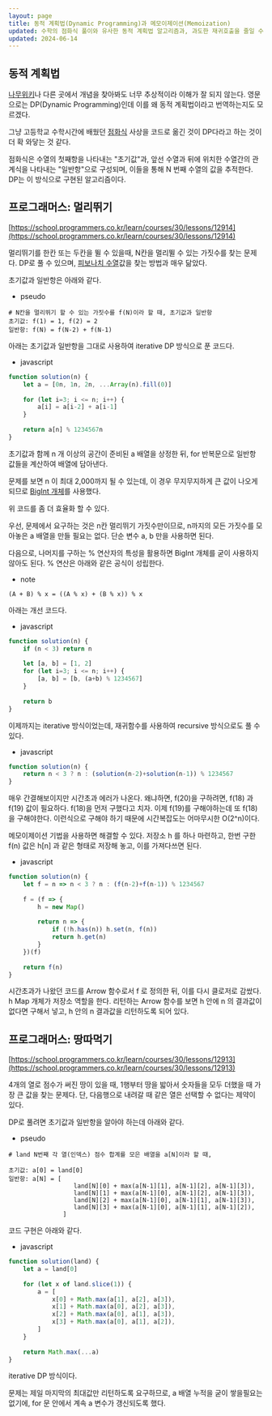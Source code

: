 ```yaml
---
layout: page
title: 동적 계획법(Dynamic Programming)과 메모이제이션(Memoization)
updated: 수학의 점화식 풀이와 유사한 동적 계획법 알고리즘과, 과도한 재귀호출을 줄일 수 있는 메모이제이션 기법 소개
updated: 2024-06-14
---
```


## 동적 계획법

[나무위키](https://namu.wiki/w/%EB%8F%99%EC%A0%81%20%EA%B3%84%ED%9A%8D%EB%B2%95)나 다른 곳에서 개념을 찾아봐도 너무 추상적이라 이해가 잘 되지 않는다. 영문으로는 DP(Dynamic Programming)인데 이를 왜 동적 계획법이라고 번역하는지도 모르겠다.

그냥 고등학교 수학시간에 배웠던 [점화식](https://ko.wikipedia.org/wiki/%EC%A0%90%ED%99%94%EC%8B%9D) 사상을 코드로 옮긴 것이 DP다라고 하는 것이 더 확 와닿는 것 같다.

점화식은 수열의 첫째항을 나타내는 "초기값"과, 앞선 수열과 뒤에 위치한 수열간의 관계식을 나타내는 "일반항"으로 구성되며, 이들을 통해 N 번째 수열의 값을 추적한다. DP는 이 방식으로 구현된 알고리즘이다.

## 프로그래머스: 멀리뛰기

[https://school.programmers.co.kr/learn/courses/30/lessons/12914](https://school.programmers.co.kr/learn/courses/30/lessons/12914)

멀리뛰기를 한칸 또는 두칸을 뛸 수 있을때, N칸을 멀리뛸 수 있는 가짓수를 찾는 문제다. DP로 풀 수 있으며, [피보나치 수열](https://namu.wiki/w/%ED%94%BC%EB%B3%B4%EB%82%98%EC%B9%98%20%EC%88%98%EC%97%B4)값을 찾는 방법과 매우 닮았다.

초기값과 일반항은 아래와 같다.

- pseudo
```pseudo
# N칸을 멀리뛰기 할 수 있는 가짓수를 f(N)이라 할 때, 초기값과 일반항
초기값: f(1) = 1, f(2) = 2
일반항: f(N) = f(N-2) + f(N-1)
```

아래는 초기값과 일반항을 그대로 사용하여 iterative DP 방식으로 푼 코드다.

- javascript
```js
function solution(n) {
    let a = [0n, 1n, 2n, ...Array(n).fill(0)]
    
    for (let i=3; i <= n; i++) {
        a[i] = a[i-2] + a[i-1]
    }
    
    return a[n] % 1234567n
}
```

초기값과 함께 n 개 이상의 공간이 준비된 a 배열을 상정한 뒤, for 반복문으로 일반항 값들을 계산하여 배열에 담아낸다.

문제를 보면 n 이 최대 2,000까지 될 수 있는데, 이 경우 무지무지하게 큰 값이 나오게 되므로 [BigInt 개체](https://developer.mozilla.org/ko/docs/Web/JavaScript/Reference/Global_Objects/BigInt)를 사용했다.

위 코드를 좀 더 효율화 할 수 있다.

우선, 문제에서 요구하는 것은 n칸 멀리뛰기 가짓수만이므로, n까지의 모든 가짓수를 모아놓은 a 배열을 만들 필요는 없다. 단순 변수 a, b 만을 사용하면 된다.

다음으로, 나머지를 구하는 % 연산자의 특성을 활용하면 BigInt 개체를 굳이 사용하지 않아도 된다. % 연산은 아래와 같은 공식이 성립한다.

- note
```text
(A + B) % x = ((A % x) + (B % x)) % x
```

아래는 개선 코드다.

- javascript
```js
function solution(n) {
    if (n < 3) return n
    
    let [a, b] = [1, 2]
    for (let i=3; i <= n; i++) {
        [a, b] = [b, (a+b) % 1234567]
    }
    
    return b
}
```

이제까지는 iterative 방식이었는데, 재귀함수를 사용하여 recursive 방식으로도 풀 수 있다.

- javascript
```js
function solution(n) {
    return n < 3 ? n : (solution(n-2)+solution(n-1)) % 1234567
}
```

매우 간결해보이지만 시간초과 에러가 나온다. 왜냐하면, f(20)을 구하려면, f(18) 과 f(19) 값이 필요하다. f(18)을 먼저 구했다고 치자. 이제 f(19)를 구해야하는데 또 f(18)을 구해야한다. 이런식으로 구해야 하기 때문에 시간복잡도는 어마무시한 O(2^n)이다.

메모이제이션 기법을 사용하면 해결할 수 있다. 저장소 h 를 하나 마련하고, 한번 구한 f(n) 값은 h[n] 과 같은 형태로 저장해 놓고, 이를 가져다쓰면 된다.

- javascript
```js
function solution(n) {
    let f = n => n < 3 ? n : (f(n-2)+f(n-1)) % 1234567
    
    f = (f => {
        h = new Map()
        
        return n => {
            if (!h.has(n)) h.set(n, f(n))
            return h.get(n)
        }
    })(f)
    
    return f(n)
}
```

시간초과가 나왔던 코드를 Arrow 함수로서 f 로 정의한 뒤, 이를 다시 클로저로 감쌌다. h Map 개체가 저장소 역할을 한다. 리턴하는 Arrow 함수를 보면 h 안에 n 의 결과값이 없다면 구해서 넣고, h 안의 n 결과값을 리턴하도록 되어 있다.

## 프로그래머스: 땅따먹기

[https://school.programmers.co.kr/learn/courses/30/lessons/12913](https://school.programmers.co.kr/learn/courses/30/lessons/12913)

4개의 열로 점수가 써진 땅이 있을 때, 1행부터 땅을 밟아서 숫자들을 모두 더했을 때 가장 큰 값을 찾는 문제다. 단, 다음행으로 내려갈 때 같은 열은 선택할 수 없다는 제약이 있다.

DP로 풀려면 초기값과 일반항을 알아야 하는데 아래와 같다.

- pseudo
```pseudo
# land N번째 각 열(인덱스) 점수 합계를 모은 배열을 a[N]이라 할 때,

초기값: a[0] = land[0]
일반항: a[N] = [
                  land[N][0] + max(a[N-1][1], a[N-1][2], a[N-1][3]),
                  land[N][1] + max(a[N-1][0], a[N-1][2], a[N-1][3]),
                  land[N][2] + max(a[N-1][0], a[N-1][1], a[N-1][3]),
                  land[N][3] + max(a[N-1][0], a[N-1][1], a[N-1][2]),
               ]  
```

코드 구현은 아래와 같다.

- javascript
```js
function solution(land) {
    let a = land[0]
    
    for (let x of land.slice(1)) {
        a = [
            x[0] + Math.max(a[1], a[2], a[3]),
            x[1] + Math.max(a[0], a[2], a[3]),
            x[2] + Math.max(a[0], a[1], a[3]),
            x[3] + Math.max(a[0], a[1], a[2]),
        ]
    }
    
    return Math.max(...a)
}
```

iterative DP 방식이다.

문제는 제일 마지막의 최대값만 리턴하도록 요구하므로, a 배열 누적을 굳이 쌓을필요는 없기에, for 문 안에서 계속 a 변수가 갱신되도록 했다.